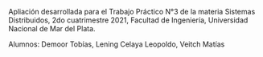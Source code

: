 Apliación desarrollada para el Trabajo Práctico N°3 de la materia Sistemas Distribuidos, 2do cuatrimestre 2021, Facultad de Ingeniería, Universidad Nacional de Mar del Plata.

Alumnos: Demoor Tobías, Lening Celaya Leopoldo, Veitch Matías
